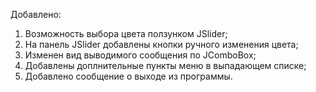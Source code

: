 Добавлено:
1) Возможность выбора цвета ползунком JSlider;
2) На панель JSlider добавлены кнопки ручного изменения цвета;
3) Изменен вид выводимого сообщения по JComboBox;
4) Добавлены доплнительные пункты меню в выпадающем списке;
5) Добавлено сообщение о выходе из программы. 
